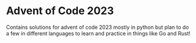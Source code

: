 # Advent of Code 2023

Contains solutions for advent of code 2023 mostly in python but plan to do a few in different languages to learn and practice in things like Go and Rust!
